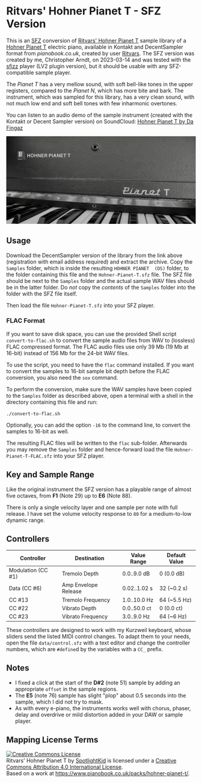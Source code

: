 # Ritvars' Hohner Pianet T - SFZ Version

This is an [SFZ] conversion of [Ritvars' Hohner Pianet T] sample library of a
[Hohner Pianet T] electric piano, available in Kontakt and DecentSampler format
from *pianobook.co.uk*, created by user [Ritvars]. The SFZ version was created
by me, Christopher Arndt, on 2023-03-14 and was tested with the [sfizz] player
(LV2 plugin version), but it should be usable with any SFZ-compatible sample
player.

The *Pianet T* has a very mellow sound, with soft bell-like tones in the upper
registers, compared to the *Pianet N*, which has more bite and bark. The
instrument, which was sampled for this library, has a very clean sound, with
not much low end and soft bell tones with few inharmonic overtones.

You can listen to an audio demo of the sample instrument (created with the
Kontakt or Decent Sampler version) on SoundCloud:
[Hohner Pianet T by Da Fingaz]

![Hohner Pianet T](./Hohner%20Pianet%20T.jpg)


## Usage

Download the DecentSampler version of the library from the link above
(registration with email address required) and extract the archive. Copy the
`Samples` folder, which is inside the resulting `HOHNER PIANET  (DS)` folder,
to the folder containing this file and the `Hohner-Pianet-T.sfz` file. The SFZ
file should be next to the `Samples` folder and the actual sample WAV files
should be in the latter folder. Do *not* copy the *contents* of the `Samples`
folder into the folder with the SFZ file itself.

Then load the file `Hohner-Pianet-T.sfz` into your SFZ player.


### FLAC Format

If you want to save disk space, you can use the provided Shell script
`convert-to-flac.sh` to convert the sample audio files from WAV to (lossless)
FLAC compressed format. The FLAC audio files use only 39 Mb (19 Mb at 16-bit)
instead of 156 Mb for the 24-bit WAV files.

To use the script, you need to have the `flac` command installed. If you want
to convert the samples to 16-bit sample bit depth before the FLAC conversion,
you also need the `sox` command.

To perform the conversion, make sure the WAV samples have been copied to the
`Samples` folder as described above, open a terminal with a shell in the
directory containing this file and run:

    ./convert-to-flac.sh

Optionally, you can add the option `-16` to the command line, to convert the
samples to 16-bit as well.

The resulting FLAC files will be written to the `flac` sub-folder. Afterwards
you may remove the `Samples` folder and hence-forward load the file
`Hohner-Pianet-T-FLAC.sfz` into your SFZ player.


## Key and Sample Range

Like the original instrument the SFZ version has a playable range of almost
five octaves, from **F1** (Note 29) up to **E6** (Note 88).

There is only a single velocity layer and one sample per note with full
release. I have set the volume velocity response to `80` for a medium-to-low
dynamic range.


## Controllers

| Controller          | Destination           | Value Range    | Default Value   |
| ------------------- | --------------------- | -------------- | --------------- |
| Modulation (CC #1)  | Tremolo Depth         | 0.0..9.0 dB    | 0 (0.0 dB)      |
| Data (CC #6)        | Amp Envelope Release  | 0.02..1.02 s   | 32 (~0.2 s)    |
| CC #13              | Tremolo Frequency     | 1.0..10.0 Hz   | 64 (~5.5 Hz)    |
| CC #22              | Vibrato Depth         | 0.0..50.0 ct   | 0 (0.0 ct)      |
| CC #23              | Vibrato Frequency     | 3.0..9.0 Hz    | 64 (~6 Hz)      |

These controllers are designed to work with my Kurzweil keyboard, whose sliders
send the listed MIDI control changes. To adapt them to your needs, open the file
`data/control.sfz` with a text editor and change the controller numbers, which are
`#define`d by the variables with a `CC_` prefix.


## Notes

* I fixed a click at the start of the **D#2** (note 51) sample by adding an
  appropriate `offset` in the sample regions.
* The **E5** (note 76) sample has slight "plop" about 0.5 seconds into the
  sample, which I did not try to mask.
* As with every e-piano, the instruments works well with chorus, phaser, delay
  and overdrive or mild distortion added in your DAW or sample player.


## Mapping License Terms

<a rel="license" href="http://creativecommons.org/licenses/by/4.0/"><img
alt="Creative Commons License" style="border-width:0"
src="https://i.creativecommons.org/l/by/4.0/88x31.png" /></a><br /><span
xmlns:dct="http://purl.org/dc/terms/" property="dct:title">Ritvars' Hohner
Pianet T</span> by <a xmlns:cc="http://creativecommons.org/ns#"
href="https://github.com/sfzinstruments//mappings/tree/master/Pianobook%20SFZ/Ritvars%27%20Hohner%20Pianet%20T"
property="cc:attributionName" rel="cc:attributionURL">SpotlightKid</a> is
licensed under a <a rel="license"
href="http://creativecommons.org/licenses/by/4.0/">Creative Commons Attribution
4.0 International License</a>.<br />Based on a work at <a
xmlns:dct="http://purl.org/dc/terms/"
href="https://www.pianobook.co.uk/packs/hohner-pianet-t/"
rel="dct:source">https://www.pianobook.co.uk/packs/hohner-pianet-t/</a>.


[Ritvars]: https://www.pianobook.co.uk/profile/ritvars/
[Hohner Pianet T]: http://hohner-pianet.com/hohner_pianet/
[Ritvars' Hohner Pianet T]: https://www.pianobook.co.uk/packs/hohner-pianet-t/
[Hohner Pianet T by Da Fingaz]: https://soundcloud.com/da-fingaz/hohner-pianet-t
[SFZ]: http://sfzformat.com/
[sfizz]: https://sfz.tools/sfizz/
